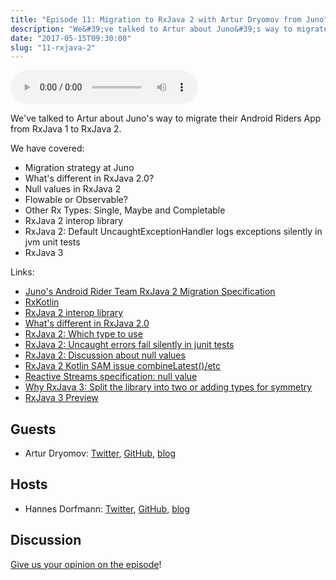 ```yaml
---
title: "Episode 11: Migration to RxJava 2 with Artur Dryomov from Juno"
description: "We&#39;ve talked to Artur about Juno&#39;s way to migrate their Android Riders App from RxJava 1 to RxJava 2."
date: "2017-05-15T09:30:00"
slug: "11-rxjava-2"
---
```

<audio controls preload="metadata">
  <source src="https://artemzin.com/static/thecontext/episodes/The.Context.episode.11.mp3" type="audio/mpeg">
</audio>

We've talked to Artur about Juno's way to migrate their Android Riders App from RxJava 1 to RxJava 2.

We have covered:

 - Migration strategy at Juno
 - What's different in RxJava 2.0?
 - Null values in RxJava 2
 - Flowable or Observable?
 - Other Rx Types: Single, Maybe and Completable
 - RxJava 2 interop library
 - RxJava 2: Default UncaughtExceptionHandler logs exceptions silently in jvm unit tests
 - RxJava 3

Links:

  - [Juno's Android Rider Team RxJava 2 Migration Specification](https://github.com/gojuno/engineering/blob/master/specs/rxjava-2-migration.md)
  - [RxKotlin](https://github.com/ReactiveX/RxKotlin)
  - [RxJava 2 interop library](https://github.com/akarnokd/RxJava2Interop)
  - [What's different in RxJava 2.0](https://github.com/ReactiveX/RxJava/wiki/What%27s-different-in-2.0)
  - [RxJava 2: Which type to use](https://github.com/ReactiveX/RxJava/wiki/What%27s-different-in-2.0#which-type-to-use)
  - [RxJava 2: Uncaught errors fail silently in junit tests](https://github.com/ReactiveX/RxJava/issues/5234)
  - [RxJava 2: Discussion about null values](https://github.com/ReactiveX/RxJava/issues/4644#issuecomment-256684743)
  - [RxJava 2 Kotlin SAM issue combineLatest()/etc](https://github.com/ReactiveX/RxKotlin/issues/103)
  - [Reactive Streams specification: null value](https://github.com/reactive-streams/reactive-streams-jvm/issues/204)
  - [Why RxJava 3: Split the library into two or adding types for symmetry](https://github.com/ReactiveX/RxJava/issues/4564)
  - [RxJava 3 Preview](https://github.com/akarnokd/RxJava3-preview)


## Guests

* Artur Dryomov: [Twitter](https://twitter.com/arturdryomov), [GitHub](https://github.com/arturdryomov), [blog](https://arturdryomov.online)

## Hosts

* Hannes Dorfmann: [Twitter](https://twitter.com/sockeqwe), [GitHub](https://github.com/sockeqwe), [blog](http://hannesdorfmann.com)

## Discussion

[Give us your opinion on the episode](https://github.com/artem-zinnatullin/TheContext-Podcast/issues/71)!
